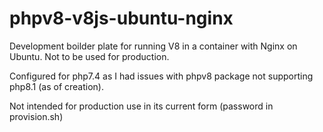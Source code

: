 # phpv8-v8js-ubuntu-nginx
Development boilder plate for running V8 in a container with Nginx on Ubuntu. Not to be used for production.

Configured for php7.4 as I had issues with phpv8 package not supporting php8.1  (as of creation).

Not intended for production use in its current form (password in provision.sh)
